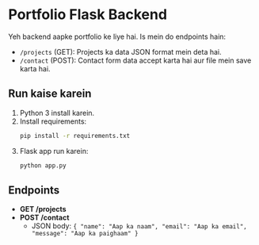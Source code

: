 # Portfolio Flask Backend

Yeh backend aapke portfolio ke liye hai. Is mein do endpoints hain:

- `/projects` (GET): Projects ka data JSON format mein deta hai.
- `/contact` (POST): Contact form data accept karta hai aur file mein save karta hai.

## Run kaise karein

1. Python 3 install karein.
2. Install requirements:
   ```bash
   pip install -r requirements.txt
   ```
3. Flask app run karein:
   ```bash
   python app.py
   ```

## Endpoints

- **GET /projects**
- **POST /contact**
  - JSON body: `{ "name": "Aap ka naam", "email": "Aap ka email", "message": "Aap ka paighaam" }` 